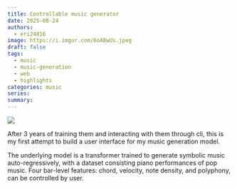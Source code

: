 ```yaml
---
title: Controllable music generator
date: 2025-08-24
authors:
  - eri24816
image: https://i.imgur.com/6oABwUs.jpeg
draft: false
tags:
  - music
  - music-generation
  - web
  - highlights
categories: music
series: 
summary:
---
```

![](https://i.imgur.com/6oABwUs.jpeg)

After 3 years of training them and interacting with them through cli, this is my first attempt to build a user interface for my music generation model.

The underlying model is a transformer trained to generate symbolic music auto-regressively, with a dataset consisting piano performances of pop music. Four bar-level features: chord, velocity, note density, and polyphony, can be controlled by user.